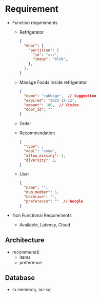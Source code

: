 # Requirement

* Function requirements
  * Refrigerator

    ```json
    {
      "door": {
        "partition": {
          "id": "str",
          "image": "blob",
        },
      },
    }
    ```

  * Manage Foods inside refrigerator

    ```json
    {
      "name": "cabbage",  // Suggestion
      "expired": "2022-12-12",
      "amount": 100,  // Vision
      "door_id": ""
    }
    ```

  * Order

  * Recommendation

    ```json
    {
      "type": ,
      "meal": "enum",
      "allow_missing": 1,
      "diversity": 2,
    }
    ```

  * User

    ```json
    {
      "name": "",
      "num_member": 5,
      "Location": "",
      "preference": ""  // Google
    }
    ```

* Non Functional Requirements
  * Available, Latency, Cloud

## Architecture

* recommend()
  * items
  * preference

## Database

* In memeory, no-sql
